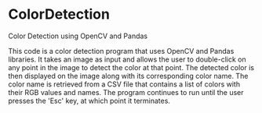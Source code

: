 # ColorDetection
Color Detection using OpenCV and Pandas

This code is a color detection program that uses OpenCV and Pandas libraries. It takes an image as input and allows the user to double-click on any point in the image to detect the color at that point. The detected color is then displayed on the image along with its corresponding color name. The color name is retrieved from a CSV file that contains a list of colors with their RGB values and names. The program continues to run until the user presses the 'Esc' key, at which point it terminates.
